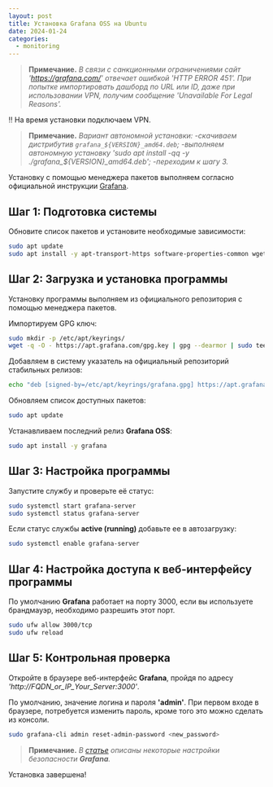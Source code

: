 ```yaml
---
layout: post
title: Установка Grafana OSS на Ubuntu
date: 2024-01-24
categories:
  - monitoring
---
```


<!-- # Установка **Grafana OSS** на **Ubuntu** -->

> **Примечание.**
> *В связи с санкционными ограничениями сайт 'https://grafana.com/' отвечает ошибкой 'HTTP ERROR 451'.*
> *При попытке импортировать дашборд по URL или ID, даже при использовании VPN, получим сообщение 'Unavailable For Legal Reasons'.*

:bangbang: На время установки подключаем VPN.

> **Примечание.**
> *Вариант автономной установки:*
> *-скачиваем дистрибутив `grafana_${VERSION}_amd64.deb`;*
> *-выполняем автономную установку 'sudo apt install -qq -y ./grafana_${VERSION}_amd64.deb';*
> *-переходим к шагу 3.*

Установку с помощью менеджера пакетов выполняем согласно официальной инструкции [Grafana](https://web.archive.org/web/20240127092921/https://grafana.com/docs/grafana/latest/setup-grafana/installation/debian/#install-from-apt-repository).

## Шаг 1: Подготовка системы

Обновите список пакетов и установите необходимые зависимости:

```sh
sudo apt update
sudo apt install -y apt-transport-https software-properties-common wget
```

## Шаг 2: Загрузка и установка программы

Установку программы выполняем из официального репозитория с помощью менеджера пакетов.

Импортируем GPG ключ:

```sh
sudo mkdir -p /etc/apt/keyrings/
wget -q -O - https://apt.grafana.com/gpg.key | gpg --dearmor | sudo tee /etc/apt/keyrings/grafana.gpg > /dev/null
```

Добавляем в систему указатель на официальный репозиторий стабильных релизов:

```sh
echo "deb [signed-by=/etc/apt/keyrings/grafana.gpg] https://apt.grafana.com stable main" | sudo tee -a /etc/apt/sources.list.d/grafana.list
```

Обновляем список доступных пакетов:

```sh
sudo apt update
```

Устанавливаем последний релиз **Grafana OSS**:

```sh
sudo apt install -y grafana
```

## Шаг 3: Настройка программы

Запустите службу и проверьте её статус:

```sh
sudo systemctl start grafana-server
sudo systemctl status grafana-server
```

Если статус службы **active (running)** добавьте ее в автозагрузку:

```sh
sudo systemctl enable grafana-server
```

## Шаг 4: Настройка доступа к веб-интерфейсу программы

По умолчанию **Grafana** работает на порту 3000, если вы используете брандмауэр, необходимо разрешить этот порт.

```sh
sudo ufw allow 3000/tcp
sudo ufw reload
```

## Шаг 5: Контрольная проверка

Откройте в браузере веб-интерфейс **Grafana**, пройдя по адресу *'http://FQDN_or_IP_Your_Server:3000'*.

По умолчанию, значение логина и пароля **'admin'**. При первом входе в браузере, потребуется изменить пароль, кроме того это можно сделать из консоли.

```sh
sudo grafana-cli admin reset-admin-password <new_password>
```

> **Примечание.** *В <a target="_blank" rel="noopener noreferrer" href="https://www.digitalocean.com/community/tutorials/how-to-install-and-secure-grafana-on-ubuntu-22-04">статье</a> описаны некоторые настройки безопасности **Grafana**.*

Установка завершена!
